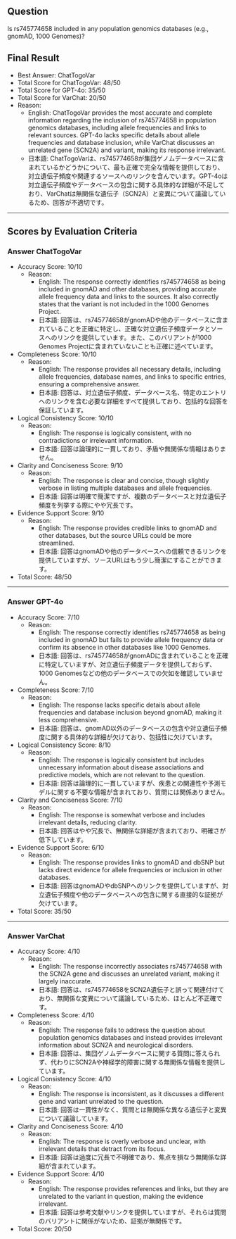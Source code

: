 ## Question

Is rs745774658 included in any population genomics databases (e.g., gnomAD, 1000 Genomes)?

## Final Result

- Best Answer: ChatTogoVar
- Total Score for ChatTogoVar: 48/50
- Total Score for GPT-4o: 35/50
- Total Score for VarChat: 20/50
- Reason:
  - English: ChatTogoVar provides the most accurate and complete information regarding the inclusion of rs745774658 in population genomics databases, including allele frequencies and links to relevant sources. GPT-4o lacks specific details about allele frequencies and database inclusion, while VarChat discusses an unrelated gene (SCN2A) and variant, making its response irrelevant.
  - 日本語: ChatTogoVarは、rs745774658が集団ゲノムデータベースに含まれているかどうかについて、最も正確で完全な情報を提供しており、対立遺伝子頻度や関連するソースへのリンクを含んでいます。GPT-4oは対立遺伝子頻度やデータベースの包含に関する具体的な詳細が不足しており、VarChatは無関係な遺伝子（SCN2A）と変異について議論しているため、回答が不適切です。

---

## Scores by Evaluation Criteria

### Answer ChatTogoVar
- Accuracy Score: 10/10
  - Reason: 
    - English: The response correctly identifies rs745774658 as being included in gnomAD and other databases, providing accurate allele frequency data and links to the sources. It also correctly states that the variant is not included in the 1000 Genomes Project.
    - 日本語: 回答は、rs745774658がgnomADや他のデータベースに含まれていることを正確に特定し、正確な対立遺伝子頻度データとソースへのリンクを提供しています。また、このバリアントが1000 Genomes Projectに含まれていないことも正確に述べています。
- Completeness Score: 10/10
  - Reason: 
    - English: The response provides all necessary details, including allele frequencies, database names, and links to specific entries, ensuring a comprehensive answer.
    - 日本語: 回答は、対立遺伝子頻度、データベース名、特定のエントリへのリンクを含む必要な詳細をすべて提供しており、包括的な回答を保証しています。
- Logical Consistency Score: 10/10
  - Reason: 
    - English: The response is logically consistent, with no contradictions or irrelevant information.
    - 日本語: 回答は論理的に一貫しており、矛盾や無関係な情報はありません。
- Clarity and Conciseness Score: 9/10
  - Reason: 
    - English: The response is clear and concise, though slightly verbose in listing multiple databases and allele frequencies.
    - 日本語: 回答は明確で簡潔ですが、複数のデータベースと対立遺伝子頻度を列挙する際にやや冗長です。
- Evidence Support Score: 9/10
  - Reason: 
    - English: The response provides credible links to gnomAD and other databases, but the source URLs could be more streamlined.
    - 日本語: 回答はgnomADや他のデータベースへの信頼できるリンクを提供していますが、ソースURLはもう少し簡潔にすることができます。
- Total Score: 48/50

---

### Answer GPT-4o
- Accuracy Score: 7/10
  - Reason: 
    - English: The response correctly identifies rs745774658 as being included in gnomAD but fails to provide allele frequency data or confirm its absence in other databases like 1000 Genomes.
    - 日本語: 回答は、rs745774658がgnomADに含まれていることを正確に特定していますが、対立遺伝子頻度データを提供しておらず、1000 Genomesなどの他のデータベースでの欠如を確認していません。
- Completeness Score: 7/10
  - Reason: 
    - English: The response lacks specific details about allele frequencies and database inclusion beyond gnomAD, making it less comprehensive.
    - 日本語: 回答は、gnomAD以外のデータベースの包含や対立遺伝子頻度に関する具体的な詳細が欠けており、包括性に欠けています。
- Logical Consistency Score: 8/10
  - Reason: 
    - English: The response is logically consistent but includes unnecessary information about disease associations and predictive models, which are not relevant to the question.
    - 日本語: 回答は論理的に一貫していますが、疾患との関連性や予測モデルに関する不要な情報が含まれており、質問には関係ありません。
- Clarity and Conciseness Score: 7/10
  - Reason: 
    - English: The response is somewhat verbose and includes irrelevant details, reducing clarity.
    - 日本語: 回答はやや冗長で、無関係な詳細が含まれており、明確さが低下しています。
- Evidence Support Score: 6/10
  - Reason: 
    - English: The response provides links to gnomAD and dbSNP but lacks direct evidence for allele frequencies or inclusion in other databases.
    - 日本語: 回答はgnomADやdbSNPへのリンクを提供していますが、対立遺伝子頻度や他のデータベースへの包含に関する直接的な証拠が欠けています。
- Total Score: 35/50

---

### Answer VarChat
- Accuracy Score: 4/10
  - Reason: 
    - English: The response incorrectly associates rs745774658 with the SCN2A gene and discusses an unrelated variant, making it largely inaccurate.
    - 日本語: 回答は、rs745774658をSCN2A遺伝子と誤って関連付けており、無関係な変異について議論しているため、ほとんど不正確です。
- Completeness Score: 4/10
  - Reason: 
    - English: The response fails to address the question about population genomics databases and instead provides irrelevant information about SCN2A and neurological disorders.
    - 日本語: 回答は、集団ゲノムデータベースに関する質問に答えられず、代わりにSCN2Aや神経学的障害に関する無関係な情報を提供しています。
- Logical Consistency Score: 4/10
  - Reason: 
    - English: The response is inconsistent, as it discusses a different gene and variant unrelated to the question.
    - 日本語: 回答は一貫性がなく、質問とは無関係な異なる遺伝子と変異について議論しています。
- Clarity and Conciseness Score: 4/10
  - Reason: 
    - English: The response is overly verbose and unclear, with irrelevant details that detract from its focus.
    - 日本語: 回答は過度に冗長で不明確であり、焦点を損なう無関係な詳細が含まれています。
- Evidence Support Score: 4/10
  - Reason: 
    - English: The response provides references and links, but they are unrelated to the variant in question, making the evidence irrelevant.
    - 日本語: 回答は参考文献やリンクを提供していますが、それらは質問のバリアントに関係がないため、証拠が無関係です。
- Total Score: 20/50